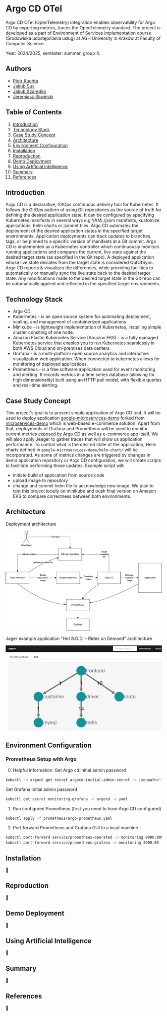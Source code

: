 # Argo CD OTel

Argo CD OTel (OpenTelemetry) integration enables observability for Argo CD by
exporting metrics, traces the OpenTelemetry standard. The project is developed
as a part of Environment of Services Implementation course (Środowiska
udostępniania usług) at AGH University in Kraków at Faculty of Computer Science.

Year: 2024/2025, semester: summer, group 4.

## Authors

- [Piotr Kuchta](https://github.com/kpiotr6)
- [Jakub Sus](https://github.com/Suselkowy)
- [Jakub Szaredko](https://github.com/Szaroslav)
- [Jeremiasz Śliwiński](https://github.com/Jeremiej19)

## Table of Contents

1. [Introduction](#introduction)
2. [Technology Stack](#technology-stack)
3. [Case Study Concept](#case-study-concept)
4. [Architecture](#architecture)
5. [Environment Configuration](#environment-configuration)
6. [Installation](#installation)
7. [Reproduction](#reproduction)
8. [Demo Deployment](#demo-deployment)
9. [Using Artificial Intelligence](#using-artificial-intelligence)
10. [Summary](#summary)
11. [References](#references)

## Introduction

Argo CD is a declarative, GitOps continuous delivery tool for Kubernetes. It
follows the GitOps pattern of using Git repositories as the source of truth for
defining the desired application state. It can be configured by specifying
Kubernetes manifests in several ways e.g YAML/jsom manifests, kustomize
applications, helm charts or jsonnet files. Argo CD automates the deployment of
the desired application states in the specified target environments. Application
deployments can track updates to branches, tags, or be pinned to a specific
version of manifests at a Git commit. Argo CD is implemented as a Kubernetes
controller which continuously monitors running applications and compares the
current, live state against the desired target state (as specified in the Git
repo). A deployed application whose live state deviates from the target state is
considered OutOfSync. Argo CD reports & visualizes the differences, while
providing facilities to automatically or manually sync the live state back to
the desired target state. Any modifications made to the desired target state in
the Git repo can be automatically applied and reflected in the specified target
environments.

## Technology Stack

- Argo CD
- Kubernetes - is an open source system for automating deployment, scaling, and
  management of containerized applications.
- Minikube - is lightweight implementation of Kubernetes, installing simple cluster
  consiting of one node.
- Amazon Elastic Kubernetes Service (Amazon EKS) - is a fully managed Kubernetes
  service that enables you to run Kubernetes seamlessly in both AWS Cloud
  and on-premises data centers.
- Grafana - is a multi-platform open source analytics and interactive
  visualization web application. When connected to kubernetes allows for
  monitoring of deployed applications.
- Prometheus - is a free software application used for event monitoring
  and alerting. It records metrics in a time series database (allowing
  for high dimensionality) built using an HTTP pull model, with flexible
  queries and real-time alerting.

## Case Study Concept

This project's goal is to present simple application of Argo CD tool. It will be used
to deploy application [google-microservices-demo](https://github.com/agh-cs-imbeciles/google-microservices-demo)
forked from [microservices-demo](https://github.com/GoogleCloudPlatform/microservices-demo)
which is web-based e-commerce solution. Apart from that, deployments of Grafana and Prometheus will be used
to monitor current metrics [exposed by Argo CD](https://argo-cd.readthedocs.io/en/latest/operator-manual/metrics/) as well
as e-commerce app itself. We will also apply Jeager to gather traces that will show us application performance. 
To control what is the desired state of the application, Helm charts defined in
`google-microservices-demo/helm-chart/` will be incorporated. As some of metrics changes are triggered by changes in
demo application repository or Argo CD configuration, we will create scripts to facilitate performing those updates. Example script
will:
- initiate build of application from source code
- upload image to repository
- change and commit helm file to acknowledge new image. 
We plan to test this project locally on minikube and push final version on Amazon EKS
to compare correctness between both environments.

## Architecture
Deployment architecture

![Architecture](./images/SIUUUU_BIG.png)

Jager example application "Hot R.O.D. - Rides on Demand" architecture

![Application](./images/jager_app.webp)
## Environment Configuration

### Prometheus Setup with Argo

0. Helpful information:
Get Argo cd initial admin password
```bash
kubectl -n argocd get secret argocd-initial-admin-secret -o jsonpath="{.data.password}" | base64 -d
```
Get Grafana initial admin password
```bash
kubectl get secret monitoring-grafana -n argocd -o yaml
```
1. Run configured Prometheus (first you need to have Argo CD configured)

```bash
kubectl apply -f prometheus/argo-prometheus.yaml
```

2. Port forward Prometheus and Grafana GUI to a local machine

```bash
kubectl port-forward service/prometheus-operated -n monitoring 9090:9090
kubectl port-forward service/prometheus-grafana -n monitoring 3000:80
```

## Installation

🚧

## Reproduction

🚧

## Demo Deployment

🚧

## Using Artificial Intelligence

🚧

## Summary

🚧

## References

🚧
